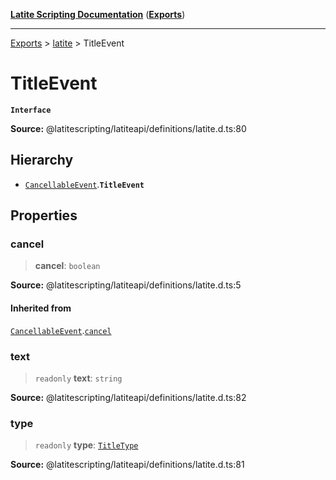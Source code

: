 [**Latite Scripting Documentation**](../../README.md) ([**Exports**](../../exports.md))

---

[Exports](../../exports.md) > [latite](../index.md) > TitleEvent

# TitleEvent

**`Interface`**

**Source:** @latitescripting/latiteapi/definitions/latite.d.ts:80

## Hierarchy

- [`CancellableEvent`](interface.CancellableEvent.md).**`TitleEvent`**

## Properties

### cancel

> **cancel**: `boolean`

**Source:** @latitescripting/latiteapi/definitions/latite.d.ts:5

#### Inherited from

[`CancellableEvent`](interface.CancellableEvent.md).[`cancel`](interface.CancellableEvent.md#cancel)

### text

> `readonly` **text**: `string`

**Source:** @latitescripting/latiteapi/definitions/latite.d.ts:82

### type

> `readonly` **type**: [`TitleType`](../type-aliases/type-alias.TitleType.md)

**Source:** @latitescripting/latiteapi/definitions/latite.d.ts:81

